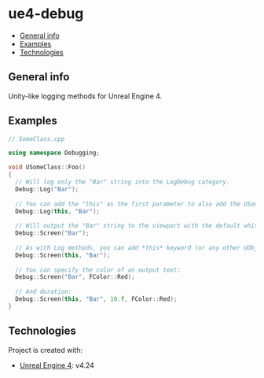 # ue4-debug
* [General info](#general-info)
* [Examples](#examples)
* [Technologies](#technologies)

## General info
Unity-like logging methods for Unreal Engine 4.

## Examples
```cpp
// SomeClass.cpp

using namespace Debugging;

void USomeClass::Foo()
{
  // Will log only the "Bar" string into the LogDebug category.
  Debug::Log("Bar");
  
  // You can add the "this" as the first parameter to also add the USomeClass instance name to the log
  Debug::Log(this, "Bar");
  
  // Will output the "Bar" string to the viewport with the default white color and duration of 5 seconds.
  Debug::Screen("Bar");
  
  // As with Log methods, you can add *this* keyword (or any other UObject) as the first parameter to add the name of it
  Debug::Screen(this, "Bar");
  
  // You can specify the color of an output text:
  Debug::Screen("Bar", FColor::Red);
  
  // And duration:
  Debug::Screen(this, "Bar", 10.f, FColor::Red);
}

```

## Technologies
Project is created with:
* [Unreal Engine 4](https://www.unrealengine.com/en-US/): v4.24
